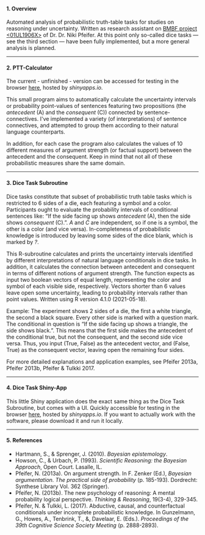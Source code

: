 #### 1. Overview
Automated analysis of probabilistic truth-table tasks for studies on reasoning under uncertainty. Written as research assistant on [BMBF project <01UL1906X>](https://homepages.uni-regensburg.de/~pfn23853/LogWissUns.html) of Dr. Dr. Niki Pfeifer. At this point only so-called dice tasks — see the third section — have been fully implemented, but a more general analysis is planned.

***
#### 2. PTT-Calculator
The current - unfinished - version can be accessed for testing in the browser [here](https://leon-schoeppl.shinyapps.io/ptt-calculator/), hosted by *shinyapps.io*.

This small program aims to automatically calculate the uncertainty intervals or probability point-values of sentences featuring two propositions (the *antecedent* (A) and the *consequent* (C)) connected by sentence-connectives. I've implemented a variety (of interpretations) of sentence connectives, and attempted to group them according to their natural language counterparts.

In addition, for each case the program also calculates the values of 10 different measures of argument strength (or factual support) between the antecedent and the consequent. Keep in mind that not all of these probabilistic measures share the same domain.

***
#### 3. Dice Task Subroutine
Dice tasks constitute that subset of probabilistic truth table tasks which is restricted to 6 sides of a die, each featuring a symbol and a color. Participants ought to evaluate the probability intervals of conditional sentences like: “If the side facing up shows *antecedent* (A), then the side shows *consequent* (C).”. *A* and *C* are independent, so if one is a symbol, the other is a color (and vice versa). In-completeness of probabilistic knowledge is introduced by leaving some sides of the dice blank, which is marked by *?*.

This R-subroutine calculates and prints the uncertainty intervals identified by different interpretations of natural language conditionals in dice tasks. In addition, it calculates the connection between antecedent and consequent in terms of different notions of argument strength. The function expects as input two boolean vectors of equal length, representing the color and symbol of each visible side, respectively. Vectors shorter than 6 values leave open some uncertainty, leading to probability intervals rather than point values. Written using R version 4.1.0 (2021-05-18).

Example: The experiment shows 2 sides of a die, the first a white triangle, the second a black square. Every other side is marked with a question mark. The conditional in question is “If the side facing up shows a triangle, the side shows black.”. This means that the first side makes the antecedent of the conditional true, but not the consequent, and the second side vice versa. Thus, you input (True, False) as the antecedent vector, and (False, True) as the consequent vector, leaving open the remaining four sides.

For more detailed explanations and application examples, see Pfeifer 2013a, Pfeifer 2013b, Pfeifer & Tulkki 2017.

***
#### 4. Dice Task Shiny-App
This little Shiny application does the exact same thing as the Dice Task Subroutine, but comes with a UI. Quickly accessible for testing in the browser [here](https://leon-schoeppl.shinyapps.io/dicetask/), hosted by *shinyapps.io*. If you want to actually work with the software, please download it and run it locally.

***
#### 5. References
* Hartmann, S., & Sprenger, J. (2010). *Bayesian epistemology*.
* Howson, C., & Urbach, P. (1993). *Scientific Reasoning: the Bayesian Approach*, Open Court. Lasalle, IL.
* Pfeifer, N. (2013a). On argument strength. In F. Zenker (Ed.), *Bayesian argumentation. The practical side of probability* (p. 185-193). Dordrecht: Synthese Library Vol. 362 (Springer).
* Pfeifer, N. (2013b). The new psychology of reasoning: A mental probability logical perspective. *Thinking & Reasoning*, 19(3-4), 329-345.
* Pfeifer, N. & Tulkki, L. (2017). Abductive, causal, and counterfactual conditionals under incomplete probabilistic knowledge. In Gunzelmann, G., Howes, A., Tenbrink, T., &, Davelaar, E. (Eds.). *Proceedings of the 39th Cognitive Science Society Meeting* (p. 2888-2893).

